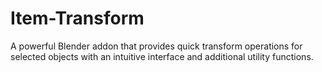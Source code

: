 # Item-Transform
A powerful Blender addon that provides quick transform operations for selected objects with an intuitive interface and additional utility functions.
